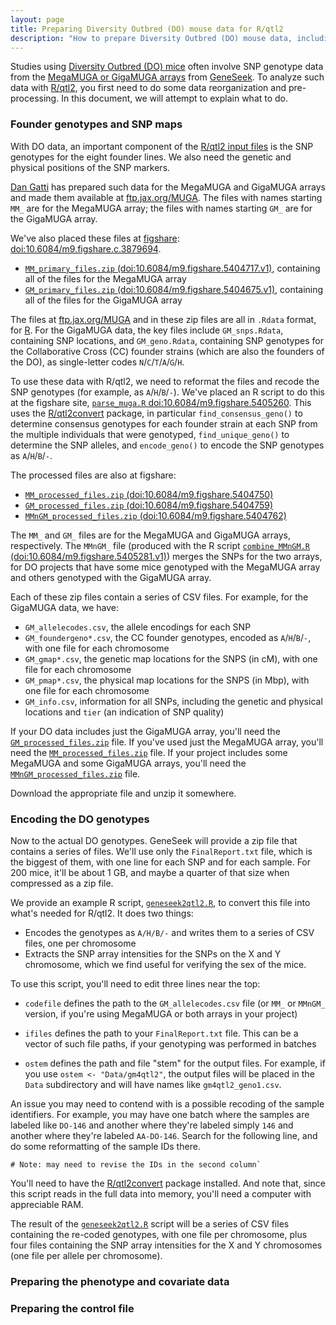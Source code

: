 ```yaml
---
layout: page
title: Preparing Diversity Outbred (DO) mouse data for R/qtl2
description: "How to prepare Diversity Outbred (DO) mouse data, including SNP genotypes from the MegaMUGA/GigaMUGA arrays, for use with R/qtl2."
---
```


Studies using [Diversity Outbred (DO) mice](https://www.jax.org/strain/009376)
often involve SNP genotype data from the
[MegaMUGA or GigaMUGA arrays](http://csbio.unc.edu/CCstatus/index.py?run=Genotype)
from [GeneSeek](http://genomics.neogen.com/en/mouse-universal-genotyping-array).
To analyze such data with [R/qtl2](http://kbroman.org/qtl2), you first
need to do some data reorganization and pre-processing. In this
document, we will attempt to explain what to do.

### Founder genotypes and SNP maps

With DO data, an important component of the
[R/qtl2 input files](../assets/vignettes/input_files.html) is the SNP
genotypes for the eight founder lines. We also need the genetic and
physical positions of the SNP markers.

[Dan Gatti](https://www.jax.org/research-and-faculty/faculty/research-scientists/daniel-gatti)
has prepared such data for the MegaMUGA and GigaMUGA arrays and made
them available at [ftp.jax.org/MUGA](ftp://ftp.jax.org/MUGA). The files with names
starting `MM_` are for the MegaMUGA array; the files with names
starting `GM_` are for the GigaMUGA array.

We've also placed these files at
[figshare](https://figshare.com):
[doi:10.6084/m9.figshare.c.3879694](https://doi.org/10.6084/m9.figshare.c.3879694).

- [`MM_primary_files.zip` (doi:10.6084/m9.figshare.5404717.v1)](https://doi.org/10.6084/m9.figshare.5404717.v1),
  containing all of the files for the MegaMUGA array
- [`GM_primary_files.zip` (doi:10.6084/m9.figshare.5404675.v1)](https://doi.org/10.6084/m9.figshare.5404675.v1),
  containing all of the files for the GigaMUGA array

The files at [ftp.jax.org/MUGA](ftp://ftp.jax.org/MUGA) and in these
zip files are all in `.Rdata` format, for
[R](https://www.r-project.org). For the GigaMUGA data, the key files
include `GM_snps.Rdata`, containing SNP locations, and
`GM_geno.Rdata`, containing SNP genotypes for the Collaborative Cross
(CC) founder strains (which are also the founders of the DO), as
single-letter codes `N`/`C`/`T`/`A`/`G`/`H`.

To use these data with R/qtl2, we need to reformat the files and
recode the SNP genotypes (for example, as `A`/`H`/`B`/`-`). We've
placed an R script to do this at the figshare site,
[`parse_muga.R` doi:10.6084/m9.figshare.5405260](https://doi.org/10.6084/m9.figshare.5405260).
This uses the [R/qtl2convert](https://github.com/rqtl/qtl2convert)
package, in particular `find_consensus_geno()` to determine consensus
genotypes for each founder strain at each SNP from the multiple
individuals that were genotyped, `find_unique_geno()` to determine the
SNP alleles, and `encode_geno()` to encode the SNP genotypes as
`A`/`H`/`B`/`-`.

The processed files are also at figshare:

- [`MM_processed_files.zip` (doi:10.6084/m9.figshare.5404750)](https://doi.org/10.6084/m9.figshare.5404750)
- [`GM_processed_files.zip` (doi:10.6084/m9.figshare.5404759)](https://doi.org/10.6084/m9.figshare.5404759)
- [`MMnGM_processed_files.zip` (doi:10.6084/m9.figshare.5404762)](https://doi.org/10.6084/m9.figshare.5404762)

The `MM_` and `GM_` files are for the MegaMUGA and GigaMUGA arrays,
respectively. The `MMnGM_` file (produced with the R script
[`combine_MMnGM.R` (doi:10.6084/m9.figshare.5405281.v1)](https://doi.org/10.6084/m9.figshare.5405281.v1))
merges the SNPs for the two arrays, for DO projects that have some
mice genotyped with the MegaMUGA array and others genotyped with the
GigaMUGA array.

Each of these zip files contain a series of CSV files. For example,
for the GigaMUGA data, we have:

- `GM_allelecodes.csv`, the allele encodings for each SNP
- `GM_foundergeno*.csv`, the CC founder genotypes, encoded as
  `A`/`H`/`B`/`-`, with one file for each chromosome
- `GM_gmap*.csv`, the genetic map locations for the SNPS (in cM), with
  one file for each chromosome
- `GM_pmap*.csv`, the physical map locations for the SNPS (in Mbp), with
  one file for each chromosome
- `GM_info.csv`, information for all SNPs, including the genetic and
  physical locations and `tier` (an indication of SNP quality)

If your DO data includes just the GigaMUGA array, you'll
need the
[`GM_processed_files.zip`](https://doi.org/10.6084/m9.figshare.5404759) file.
If you've used just the MegaMUGA array, you'll need the
[`MM_processed_files.zip`](https://doi.org/10.6084/m9.figshare.5404750) file.
If your project includes some MegaMUGA and some GigaMUGA arrays,
you'll need the
[`MMnGM_processed_files.zip`](https://doi.org/10.6084/m9.figshare.5404762) file.

Download the appropriate file and unzip it somewhere.



### Encoding the DO genotypes

Now to the actual DO genotypes. GeneSeek will provide a zip file that
contains a series of files. We'll use only the `FinalReport.txt` file,
which is the biggest of them, with one line for each SNP and for each
sample. For 200 mice, it'll be about 1 GB, and maybe a quarter of that
size when compressed as a zip file.

We provide an example R script,
[`geneseek2qtl2.R`](../assets/geneseek2qtl2.R), to convert this file
into what's needed for R/qtl2. It does two things:

- Encodes the genotypes as `A/H/B/-` and writes them to a series of
  CSV files, one per chromosome
- Extracts the SNP array intensities for the SNPs on the X and Y
  chromosome, which we find useful for verifying the sex of the mice.

To use this script, you'll need to edit three lines near the top:

- `codefile` defines the path to the `GM_allelecodes.csv` file (or
  `MM_` or `MMnGM_` version, if you're using MegaMUGA or both arrays
  in your project)

- `ifiles` defines the path to your `FinalReport.txt` file. This can
  be a vector of such file paths, if your genotyping was performed in
  batches

- `ostem` defines the path and file "stem" for the output files. For
  example, if you use `ostem <- "Data/gm4qtl2"`, the output files will
  be placed in the `Data` subdirectory and will have names like
  `gm4qtl2_geno1.csv`.

An issue you may need to contend with is a possible
recoding of the sample identifiers. For example, you may have one batch
where the samples are labeled like `DO-146` and another where they're
labeled simply `146` and another where they're labeled `AA-DO-146`.
Search for the following line, and do some reformatting of the sample
IDs there.

```
# Note: may need to revise the IDs in the second column`
```

You'll need to have the
[R/qtl2convert](https://github.com/rqtl/qtl2convert) package
installed. And note that, since this script reads in the full data
into memory, you'll need a computer with appreciable RAM.

The result of the [`geneseek2qtl2.R`](../assets/geneseek2qtl2.R)
script will be a series of CSV files containing the re-coded
genotypes, with one file per chromosome, plus four files containing
the SNP array intensities for the X and Y chromosomes (one file per
allele per chromosome).



### Preparing the phenotype and covariate data




### Preparing the control file
